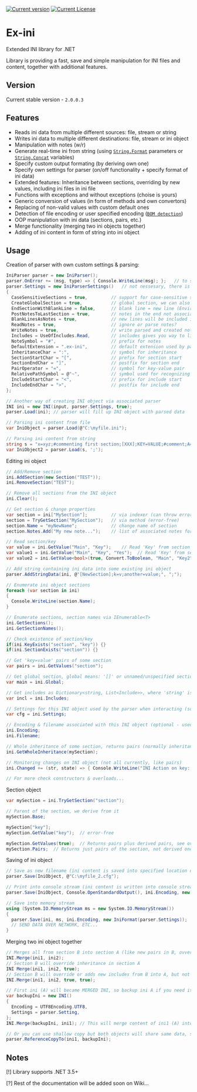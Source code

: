 [![Current version](http://test.the-one.cz/github/ex-ini/version.svg)](https://github.com/xtremertx/Ex-ini)
[![Current License](http://test.the-one.cz/github/ex-ini/license.svg)](https://github.com/xtremertx/Ex-ini/blob/master/LICENSE.txt)
# Ex-ini
Extended INI library for .NET

Library is providing a fast, save and simple manipulation for INI files and content, together with additional features.

Version
-------

Current stable version - `2.0.0.3`

Features
--------

* Reads ini data from multiple different sources: file, stream or string
* Writes ini data to multiple different destinations: file, stream or ini object
* Manipulation with notes (w/r)
* Generate real-time ini from string (using [`String.Format`](https://msdn.microsoft.com/cs-cz/library/system.string.format.aspx) parameters or [`String.Concat`](https://msdn.microsoft.com/cs-cz/library/system.string.concat.aspx) variables)
* Specify custom output formating (by deriving own one)
* Specify own settings for parser (on/off functionality + specify format of ini data)
* Extended features: Inheritance between sections, overriding by new values, including ini files in ini file
* Functions with exceptions and without exceptions (choise is yours)
* Generic conversion of values (in form of methods and own convertors)
* Replacing of non-valid values with custom default ones
* Detection of file encoding or user specified encoding ([`BOM detection`](https://en.wikipedia.org/wiki/Byte_order_mark))
* OOP manipulation with ini data (sections, pairs, etc.)
* Merge functionality (merging two ini objects together)
* Adding of ini content in form of string into ini object

Usage
-----

Creation of parser with own custom settings & parsing:
```C#
IniParser parser = new IniParser();
parser.OnError += (msg, type) => { Console.WriteLine(msg); };   // to see errors, warnings, infos..
parser.Settings = new IniParserSettings()   // not nessesary, there is default preset
{
  CaseSensitiveSections = true,         // support for case-sensitive section names, i.e. [A], [a] both can exist in same moment
  CreateGlobalSection = true,           // global section, we can also call it unnamed, i.e. [] or nothing used
  EndSectionWithBlankLine = false,      // blank line = new line (Enviroment.NewLine)
  PostNotesToLastSection = true,        // notes in the end not associated with anything will be associated with last section
  BlankLinesAsNotes = true,             // new lines will be included in notes (notes = comments)
  ReadNotes = true,                     // ignore or parse notes?
  WriteNotes = true,                    // write parsed and created notes back?
  Includes = UseOfIncludes.Read,        // includes gives you way to link to the another INI file
  NoteSymbol = "#",                     // prefix for notes
  DefaultExtension = ".ex-ini",         // default extension used by parser
  InheritanceChar = ":",                // symbol for inheritance
  SectionStartChar = "[",               // prefix for section start
  SectionEndChar = "]",                 // postfix for section end
  PairOperator = "=",                   // symbol for key-value pair
  RelativePathSymbol = @"~",            // symbol used for recognizing relative paths in includes
  IncludeStartChar = "<",               // prefix for include start
  IncludeEndChar = ">",                 // postfix for include end
};

// Another way of creating INI object via associated parser
INI ini = new INI(input, parser.Settings, true);
parser.Load(ini); // parser will fill up INI object with parsed data

// Parsing ini content from file
var IniObject = parser.Load(@"C:\myfile.ini");

// Parsing ini content from string
string s = "x=xyz;#commenting first section;[XXX];KEY=VALUE;#comment;A=B;[C];[D:C];f=Z;[YXZ];TEXT=LOL";
var IniObject2 = parser.Load(s, ';');

```

Editing ini object
```C#
// Add/Remove section
ini.AddSection(new Section("TEST"));
ini.RemoveSection("TEST");

// Remove all sections from the INI object
ini.Clear();

// Get section & change properties
var section = ini["MySection"];         // via indexer (can throw error if section do not exists)
section = TryGetSection("MySection");   // via method (error-free)
section.Name = "myNewName";             // change name of section
section.Notes.Add("My new note...");    // list of associated notes for section

// Read section/key
var value = ini.GetValue("Main", "Key");    // Read 'Key' from section 'Main'
var value1 = ini.GetValue("Main", "Key", "Yes");  // Read 'Key' from section 'Main' with default value set to 'Yes'
var value2 = ini.GetValue<bool>(true, Convert.ToBoolean, "Main", "Key2"); // Read again but convert the result into bool via existing or custom handler

// Add string containing ini data into some existing ini object
parser.AddStringData(ini, @"[NewSection];k=v;another=value;", ";");

// Enumerate ini object sections
foreach (var section in ini)
{
  Console.WriteLine(section.Name);
}

// Enumerate sections, section names via IEnumerable<T>
ini.GetSections();
ini.GetSectionNames();

// Check existence of section/key
if(ini.KeyExists("section", "key")) {}
if(ini.SectionExists("section")) {}

// Get 'key=value' pairs of some section
var pairs = ini.GetValues("section");

// Get global section, global means: '[]' or unnamed/unspecified section on the start of the file
var main = ini.Global;

// Get includes as Dictionary<string, List<Include>>, where 'string' is section where include(s) belongs and 'List<Include>' is the list of the includes
var incl = ini.Includes;

// Settings for this INI object used by the parser when interacting (some ini objects can have different settings)
var cfg = ini.Settings;

// Encoding & filename associated with this INI object (optional - used only by parser when parsing from file, these can be explicitly specified when parser 'Load(..)' is called, usefull when ur saving/loading content of same ini file with same encoding always)
ini.Encoding;
ini.Filename;

// Whole inheritance of some section, returns pairs (normally inheritance takes into account only base section)
ini.GetWholeInheritance(mySection);

// Monitoring changes on INI object (not all currently, like pairs)
ini.Changed += (str, state) => { Console.WriteLine("INI Action on key: {0}, state: {1}", str, state); };

// For more check constructors & overloads...
```

Section object
```C#
var mySection = ini.TryGetSection("section");

// Parent of the section, we derive from it
mySection.Base;

mySection["key"];
mySection.GetValue("key");  // error-free

mySection.GetValues(true);  // Returns pairs plus derived pairs, see overloads for more..
mySection.Pairs;  // Returns just pairs of the section, not derived ones

```

Saving of ini object
```C#
// Save as new filename (ini content is saved into specified location on HDD, same file is auto-overwritten!)
parser.Save(IniObject, @"C:\myfile_2.cfg");

// Print into console stream (ini content is written into console stream with specified encoding and formatting based on the settings of parser)
parser.Save(IniObject, Console.OpenStandardOutput(), ini.Encoding, new IniFormat(parser.Settings));

// Save into memory stream
using (System.IO.MemoryStream ms = new System.IO.MemoryStream())
{
  parser.Save(ini, ms, ini.Encoding, new IniFormat(parser.Settings));
  // SEND DATA OVER NETWORK, ETC...
}
```

Merging two ini object together
```C#
// Merges all from section B into section A (like new pairs in B, ovveriden values from B, new sections in B, but not inheritance)
INI.Merge(ini1, ini2);
// Section B will override inheritance in section A
INI Merge(ini1, ini2, true);
// Section B will override or adds new includes from B into A, but not notes associated with includes in B (include notes are not supported right now in merging)
INI.Merge(ini1, ini2, true, true);

// First ini (A) will became MERGED INI, so backup ini A if you need it for some reason unchanged..
var backupIni = new INI()
{
  Encoding = UTF8Encoding.UTF8,
  Settings = parser.Setting,
};
INI.Merge(backupIni, ini1); // This will merge content of ini1 (A) into new clear ini (backup) -> deep copy

// Or you can use shallow copy but both objects will share same data, so do not call ini1.Clear()
parser.ReferenceCopyTo(ini1, backupIni);
```

Notes
-----

[!] Library supports .NET 3.5+

[?] Rest of the documentation will be added soon on Wiki...
